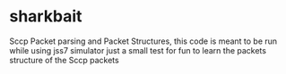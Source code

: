 # sharkbait
Sccp Packet parsing and Packet Structures, this code is meant to be run while using jss7 simulator just a small test for fun to learn the  packets structure of the Sccp packets

